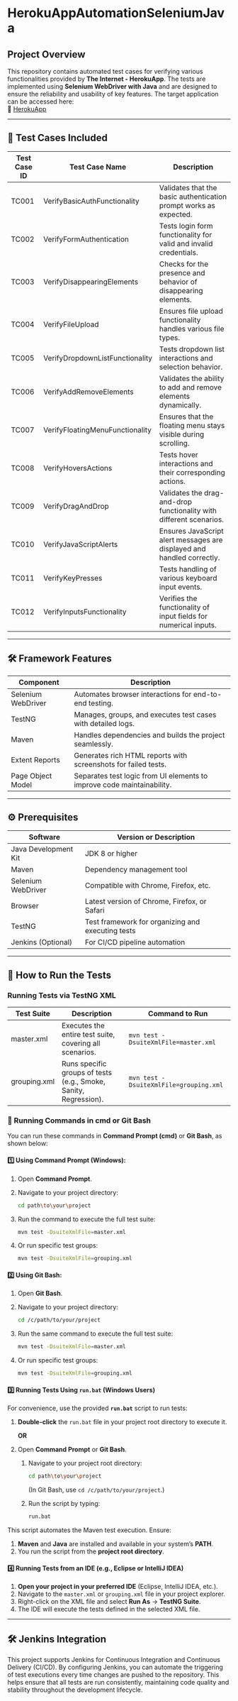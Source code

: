 # HerokuAppAutomationSeleniumJava  

## Project Overview  
This repository contains automated test cases for verifying various functionalities provided by **The Internet - HerokuApp**. The tests are implemented using **Selenium WebDriver with Java** and are designed to ensure the reliability and usability of key features. The target application can be accessed here:  
🔗 [HerokuApp](https://the-internet.herokuapp.com/)  

---

## 🧪 Test Cases Included  

| **Test Case ID** | **Test Case Name**                            | **Description**                                                      |  
|------------------|-----------------------------------------------|----------------------------------------------------------------------|  
| TC001            | VerifyBasicAuthFunctionality                 | Validates that the basic authentication prompt works as expected.    |  
| TC002            | VerifyFormAuthentication                    | Tests login form functionality for valid and invalid credentials.    |  
| TC003            | VerifyDisappearingElements                  | Checks for the presence and behavior of disappearing elements.       |  
| TC004            | VerifyFileUpload                            | Ensures file upload functionality handles various file types.        |  
| TC005            | VerifyDropdownListFunctionality             | Tests dropdown list interactions and selection behavior.             |  
| TC006            | VerifyAddRemoveElements                    | Validates the ability to add and remove elements dynamically.        |  
| TC007            | VerifyFloatingMenuFunctionality             | Ensures that the floating menu stays visible during scrolling.       |  
| TC008            | VerifyHoversActions                        | Tests hover interactions and their corresponding actions.            |  
| TC009            | VerifyDragAndDrop                          | Validates the drag-and-drop functionality with different scenarios.  |  
| TC010            | VerifyJavaScriptAlerts                     | Ensures JavaScript alert messages are displayed and handled correctly.|  
| TC011            | VerifyKeyPresses                           | Tests handling of various keyboard input events.                     |  
| TC012            | VerifyInputsFunctionality                  | Verifies the functionality of input fields for numerical inputs.     |  

---

## 🛠️ Framework Features

| **Component**       | **Description**                                                          |
|---------------------|--------------------------------------------------------------------------|
| Selenium WebDriver  | Automates browser interactions for end-to-end testing.                   |
| TestNG              | Manages, groups, and executes test cases with detailed logs.             |
| Maven               | Handles dependencies and builds the project seamlessly.                 |
| Extent Reports      | Generates rich HTML reports with screenshots for failed tests.           |
| Page Object Model   | Separates test logic from UI elements to improve code maintainability.   |

---

## ⚙️ Prerequisites

| **Software**            | **Version** or **Description**                                  |
|-------------------------|------------------------------------------------------------------|
| Java Development Kit    | JDK 8 or higher                                                  |
| Maven                   | Dependency management tool                                      |
| Selenium WebDriver      | Compatible with Chrome, Firefox, etc.                            |
| Browser                 | Latest version of Chrome, Firefox, or Safari                     |
| TestNG                  | Test framework for organizing and executing tests                |
| Jenkins (Optional)      | For CI/CD pipeline automation                                    |

---

## 🔄 How to Run the Tests  

### Running Tests via TestNG XML  

| **Test Suite**   | **Description**                                                       | **Command to Run**                          |
|------------------|-----------------------------------------------------------------------|--------------------------------------------|
| master.xml       | Executes the entire test suite, covering all scenarios.               | `mvn test -DsuiteXmlFile=master.xml`       |
| grouping.xml     | Runs specific groups of tests (e.g., Smoke, Sanity, Regression).| `mvn test -DsuiteXmlFile=grouping.xml`    |

### 🔄 Running Commands in cmd or Git Bash   

You can run these commands in **Command Prompt (cmd)** or **Git Bash**, as shown below:

#### 1️⃣ **Using Command Prompt (Windows):**  
1. Open **Command Prompt**.
2. Navigate to your project directory:
   
   ```bash
   cd path\to\your\project
   ```
3. Run the command to execute the full test suite:
   
   ```bash
   mvn test -DsuiteXmlFile=master.xml
   ```
4. Or run specific test groups:
   
   ```bash
   mvn test -DsuiteXmlFile=grouping.xml
   ```


   
#### 2️⃣ **Using Git Bash:**
1. Open **Git Bash**.
2. Navigate to your project directory:
   
   ```bash
   cd /c/path/to/your/project
   ```
3. Run the same command to execute the full test suite:
   
   ```bash
   mvn test -DsuiteXmlFile=master.xml
   ```
4. Or run specific test groups:
   
   ```bash
   mvn test -DsuiteXmlFile=grouping.xml
   ```

#### 3️⃣ Running Tests Using `run.bat` (Windows Users)  

For convenience, use the provided **`run.bat`** script to run tests:  

1. **Double-click** the `run.bat` file in your project root directory to execute it.
   
   **OR**

2. Open **Command Prompt** or **Git Bash**.

   1. Navigate to your project root directory:
      ```bash
      cd path\to\your\project
      ```
      (In Git Bash, use `cd /c/path/to/your/project`.)

   2. Run the script by typing:
      ```bash
      run.bat
      ```
   
This script automates the Maven test execution. Ensure:
1. **Maven** and **Java** are installed and available in your system’s **PATH**.
2. You run the script from the **project root directory**.

#### 4️⃣ Running Tests from an IDE (e.g., Eclipse or IntelliJ IDEA)  

1. **Open your project in your preferred IDE** (Eclipse, IntelliJ IDEA, etc.).
2. Navigate to the `master.xml` or `grouping.xml` file in your project explorer.
3. Right-click on the XML file and select **Run As** -> **TestNG Suite**.
4. The IDE will execute the tests defined in the selected XML file.

---

## 🛠️ Jenkins Integration
This project supports Jenkins for Continuous Integration and Continuous Delivery (CI/CD). By configuring Jenkins, you can automate the triggering of test executions every time changes are pushed to the repository. This helps ensure that all tests are run consistently, maintaining code quality and stability throughout the development lifecycle.
